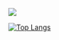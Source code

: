 <!-- ### Hi there 👋 
**BLYKIM/blykim** is a ✨ _special_ ✨ repository because its `README.md` (this file) appears on your GitHub profile.

Here are some ideas to get you started:

- 🔭 I’m currently working on ...
- 🌱 I’m currently learning ...
- 👯 I’m looking to collaborate on ...
- 🤔 I’m looking for help with ...
- 💬 Ask me about ...
- 📫 How to reach me: ...
- 😄 Pronouns: ...
- ⚡ Fun fact: ...
-->

<a href="https://instagram.com/bly_is_god" target="_blank"><img src="https://img.shields.io/badge/bly__is__god-E4405F?style=for-the-badge&logo=Instagram&logoColor=white"/></a>

<!-- [![Anurag's GitHub stats](https://github-readme-stats-git-masterrstaa-rickstaa.vercel.app/api?username=blykim&show_icons=true&theme=monokai)](https://github.com/anuraghazra/github-readme-stats) -->

[![Top Langs](https://github-readme-stats-git-masterrstaa-rickstaa.vercel.app/api/top-langs/?username=blykim&layout=compact)](https://github.com/anuraghazra/github-readme-stats)

<!-- [![willianrod's wakatime stats](https://github-readme-stats.vercel.app/api/wakatime?username=blykim)](https://github.com/anuraghazra/github-readme-stats) -->

